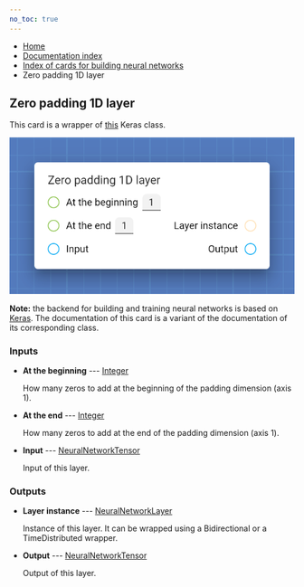 ```yaml
---
no_toc: true
---
```


<ul class="breadcrumb">
    <li><a href="">Home</a></li>
    <li><a href="documentation">Documentation index</a></li>
    <li><a href="neural_network_cards/">Index of cards for building neural networks</a></li>
    <li>Zero padding 1D layer</li>
</ul>

## Zero padding 1D layer

This card is a wrapper of [this](https://keras.io/api/layers/reshaping_layers/zero_padding1d/) Keras class.

!["Zero padding 1D layer" card](assets/img/neural_network_cards/layer_ZeroPadding1D.png)

**Note:** the backend for building and training neural networks is based on [Keras](https://keras.io/). The documentation of this card is a variant of the documentation of its corresponding class.


### Inputs


* **At the beginning** --- [Integer](types/Integer)

  How many zeros to add at the beginning of the padding dimension (axis 1).

* **At the end** --- [Integer](types/Integer)

  How many zeros to add at the end of the padding dimension (axis 1).

* **Input** --- [NeuralNetworkTensor](types/NeuralNetworkTensor)

  Input of this layer.





### Outputs


* **Layer instance** --- [NeuralNetworkLayer](types/NeuralNetworkLayer)

  Instance of this layer. It can be wrapped using a Bidirectional or a TimeDistributed wrapper.

* **Output** --- [NeuralNetworkTensor](types/NeuralNetworkTensor)

  Output of this layer.




